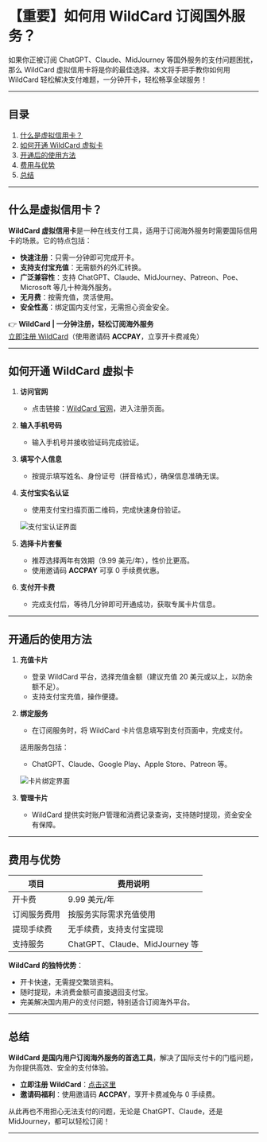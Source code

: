 # 【重要】如何用 WildCard 订阅国外服务？

如果你正被订阅 ChatGPT、Claude、MidJourney 等国外服务的支付问题困扰，那么 WildCard 虚拟信用卡将是你的最佳选择。本文将手把手教你如何用 WildCard 轻松解决支付难题，一分钟开卡，轻松畅享全球服务！

---

## 目录

1. [什么是虚拟信用卡？](#什么是虚拟信用卡)
2. [如何开通 WildCard 虚拟卡](#如何开通-wildcard-虚拟卡)
3. [开通后的使用方法](#开通后的使用方法)
4. [费用与优势](#费用与优势)
5. [总结](#总结)

---

## 什么是虚拟信用卡？

**WildCard 虚拟信用卡**是一种在线支付工具，适用于订阅海外服务时需要国际信用卡的场景。它的特点包括：
- **快速注册**：只需一分钟即可完成开卡。
- **支持支付宝充值**：无需额外的外汇转换。
- **广泛兼容性**：支持 ChatGPT、Claude、MidJourney、Patreon、Poe、Microsoft 等几十种海外服务。
- **无月费**：按需充值，灵活使用。
- **安全性高**：绑定国内支付宝，无需担心资金安全。

👉 **WildCard | 一分钟注册，轻松订阅海外服务**  
[立即注册 WildCard](https://bit.ly/bewildcard)（使用邀请码 **ACCPAY**，立享开卡费减免）

---

## 如何开通 WildCard 虚拟卡

1. **访问官网**
   - 点击链接：[WildCard 官网](https://bit.ly/bewildcard)，进入注册页面。

2. **输入手机号码**
   - 输入手机号并接收验证码完成验证。

3. **填写个人信息**
   - 按提示填写姓名、身份证号（拼音格式），确保信息准确无误。

4. **支付宝实名认证**
   - 使用支付宝扫描页面二维码，完成快速身份验证。

   ![支付宝认证界面](https://jjdph.oss-cn-beijing.aliyuncs.com/aa6.jpg)

5. **选择卡片套餐**
   - 推荐选择两年有效期（9.99 美元/年），性价比更高。
   - 使用邀请码 **ACCPAY** 可享 0 手续费优惠。

6. **支付开卡费**
   - 完成支付后，等待几分钟即可开通成功，获取专属卡片信息。

---

## 开通后的使用方法

1. **充值卡片**
   - 登录 WildCard 平台，选择充值金额（建议充值 20 美元或以上，以防余额不足）。
   - 支持支付宝充值，操作便捷。

2. **绑定服务**
   - 在订阅服务时，将 WildCard 卡片信息填写到支付页面中，完成支付。

   适用服务包括：
   - ChatGPT、Claude、Google Play、Apple Store、Patreon 等。

   ![卡片绑定界面](https://jjdph.oss-cn-beijing.aliyuncs.com/aa7.jpg)

3. **管理卡片**
   - WildCard 提供实时账户管理和消费记录查询，支持随时提现，资金安全有保障。

---

## 费用与优势

| **项目**          | **费用说明**                   |
|-------------------|-------------------------------|
| 开卡费           | 9.99 美元/年                  |
| 订阅服务费用      | 按服务实际需求充值使用         |
| 提现手续费        | 无手续费，支持支付宝提现       |
| 支持服务          | ChatGPT、Claude、MidJourney 等 |

**WildCard 的独特优势**：
- 开卡快速，无需提交繁琐资料。
- 随时提现，未消费金额可直接退回支付宝。
- 完美解决国内用户的支付问题，特别适合订阅海外平台。

---

## 总结

**WildCard 是国内用户订阅海外服务的首选工具**，解决了国际支付卡的门槛问题，为你提供高效、安全的支付体验。

- **立即注册 WildCard**：[点击这里](https://bit.ly/bewildcard)  
- **邀请码福利**：使用邀请码 **ACCPAY**，享开卡费减免与 0 手续费。

从此再也不用担心无法支付的问题，无论是 ChatGPT、Claude，还是 MidJourney，都可以轻松订阅！

---

